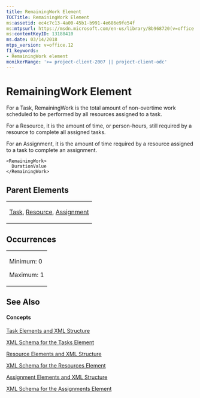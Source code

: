 ```yaml
---
title: RemainingWork Element
TOCTitle: RemainingWork Element
ms:assetid: ec4c7c13-4a00-45b1-b991-4e686e9fe54f
ms:mtpsurl: https://msdn.microsoft.com/en-us/library/Bb968720(v=office.12)
ms:contentKeyID: 13188410
ms.date: 03/14/2018
mtps_version: v=office.12
f1_keywords:
- RemainingWork element
monikerRange: '>= project-client-2007 || project-client-odc'
---
```


# RemainingWork Element




For a Task, RemainingWork is the total amount of non-overtime work scheduled to be performed by all resources assigned to a task.

For a Resource, it is the amount of time, or person-hours, still required by a resource to complete all assigned tasks.

For an Assignment, it is the amount of time required by a resource assigned to a task to complete an assignment.

    <RemainingWork>
      DurationValue
    </RemainingWork>

## Parent Elements

<table>
<colgroup>
<col style="width: 100%" />
</colgroup>
<tbody>
<tr class="odd">
<td><p><a href="task-element.md">Task</a>, <a href="resource-element.md">Resource</a>, <a href="assignment-element.md">Assignment</a></p></td>
</tr>
</tbody>
</table>

## Occurrences

<table>
<colgroup>
<col style="width: 100%" />
</colgroup>
<tbody>
<tr class="odd">
<td><p>Minimum: 0</p>
<p>Maximum: 1</p></td>
</tr>
</tbody>
</table>

## See Also

#### Concepts

[Task Elements and XML Structure](task-elements-and-xml-structure.md)

[XML Schema for the Tasks Element](xml-schema-for-the-tasks-element.md)

[Resource Elements and XML Structure](resource-elements-and-xml-structure.md)

[XML Schema for the Resources Element](xml-schema-for-the-resources-element.md)

[Assignment Elements and XML Structure](assignment-elements-and-xml-structure.md)

[XML Schema for the Assignments Element](xml-schema-for-the-assignments-element.md)

